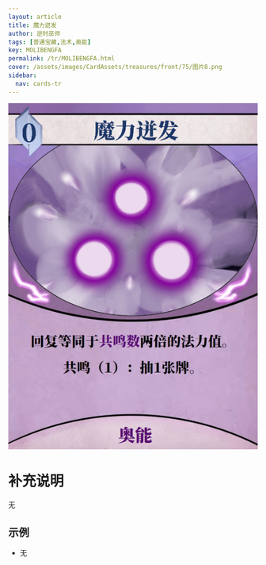 ```yaml
---
layout: article
title: 魔力迸发
author: 逆时巫师
tags: [普通宝藏,法术,奥能]
key: MOLIBENGFA
permalink: /tr/MOLIBENGFA.html
cover: /assets/images/CardAssets/treasures/front/75/图片8.png
sidebar:
  nav: cards-tr
---
```

![](/assets/images/CardAssets/treasures/front/75/图片8.png)

# 补充说明
无


## 示例
* 无
